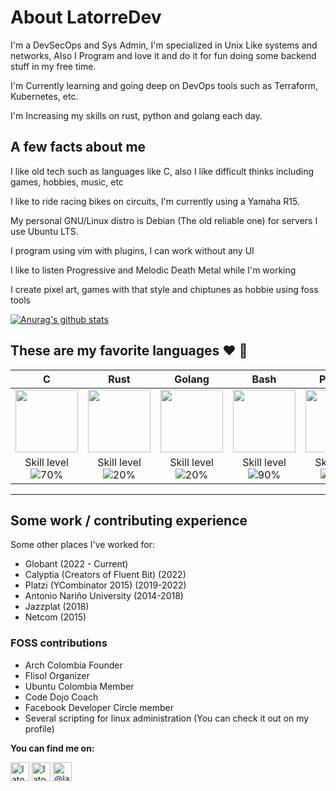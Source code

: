 # About LatorreDev 

I'm a DevSecOps and Sys Admin, I'm specialized in Unix Like systems and networks, Also I Program and love it and do it for fun doing some backend stuff in my free time.

I'm Currently learning and going deep on DevOps tools such as Terraform, Kubernetes, etc.

I'm Increasing my skills on rust, python and golang each day.

## A few facts about me

I like old tech such as languages like C, also I like difficult thinks including games, hobbies, music, etc

I like to ride racing bikes on circuits, I'm currently using a Yamaha R15.

My personal GNU/Linux distro is Debian (The old reliable one) for servers I use Ubuntu LTS.

I program using vim with plugins, I can work without any UI

I like to listen Progressive and Melodic Death Metal while I'm working

I create pixel art, games with that style and chiptunes as hobbie using foss tools
  
[![Anurag's github stats](https://github-readme-stats.vercel.app/api?username=LatorreDev)](https://github.com/anuraghazra/github-readme-stats)

## These are my favorite languages :heart: :rocket:

|                                                                                   C                                                                                    |                                                                                       Rust                                                                                       |                                           Golang                                            |                                                                    Bash                                                                    |                                                Python                                                |
| :--------------------------------------------------------------------------------------------------------------------------------------------------------------------: | :------------------------------------------------------------------------------------------------------------------------------------------------------------------------------: | :-----------------------------------------------------------------------------------------: | :----------------------------------------------------------------------------------------------------------------------------------------: | :--------------------------------------------------------------------------------------------------: |
| <img src="https://upload.wikimedia.org/wikipedia/commons/thumb/3/35/The_C_Programming_Language_logo.svg/1200px-The_C_Programming_Language_logo.svg.png" width="100px"> | <img src="https://upload.wikimedia.org/wikipedia/commons/thumb/d/d5/Rust_programming_language_black_logo.svg/1200px-Rust_programming_language_black_logo.svg.png" width="100px"> | <img src="https://seeklogo.com/images/G/go-logo-046185B647-seeklogo.com.png" width="100px"> | <img src="https://upload.wikimedia.org/wikipedia/commons/thumb/4/4b/Bash_Logo_Colored.svg/1200px-Bash_Logo_Colored.svg.png" width="100px"> | <img src="https://upload.wikimedia.org/wikipedia/commons/c/c3/Python-logo-notext.svg" width="100px"> |
|                                                            Skill level ![70%](https://progress-bar.dev/70)                                                             |                                                                 Skill level ![20%](https://progress-bar.dev/20)                                                                  |                       Skill level ![20%](https://progress-bar.dev/20)                       |                                              Skill level ![90%](https://progress-bar.dev/90)                                               |                           Skill level ![75%](https://progress-bar.dev/75)                            |  | The tech world angular stone | Friendly C | A gopher!!! | Super powers for sysadmins | Brain Friendly and fast development |

---

## Some work / contributing experience

Some other places I've worked for:
* Globant (2022 - Current)
* Calyptia (Creators of Fluent Bit) (2022)
* Platzi (YCombinator 2015) (2019-2022)
* Antonio Nariño University (2014-2018)
* Jazzplat (2018)
* Netcom (2015)

### FOSS contributions
* Arch Colombia Founder
* Flisol Organizer
* Ubuntu Colombia Member
* Code Dojo Coach
* Facebook Developer Circle member
* Several scripting for linux administration (You can check it out on my profile)

**You can find me on:**

<p align="left">
<a href="https://twitter.com/latorredev" target="blank"><img align="center" src="https://cdn.jsdelivr.net/npm/simple-icons@3.0.1/icons/twitter.svg" alt="latorredev" height="30" width="30" /></a>
<a href="https://www.linkedin.com/in/latorredev/" target="blank"><img align="center" src="https://cdn.jsdelivr.net/npm/simple-icons@3.0.1/icons/linkedin.svg" alt="latorredev" height="30" width="30" /></a>
<a href="https://www.youtube.com/@latorredev" target="blank"><img align="center" src="https://cdn.jsdelivr.net/npm/simple-icons@3.0.1/icons/youtube.svg" alt="@latorredev" height="30" width="30" /></a>
</p>

